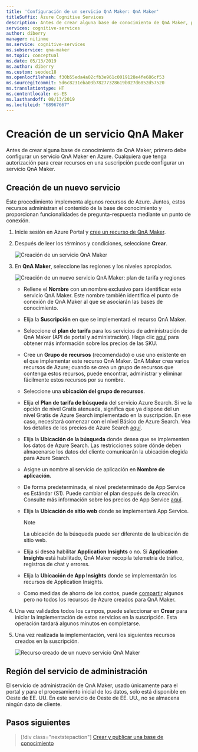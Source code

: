 ```yaml
---
title: 'Configuración de un servicio QnA Maker: QnA Maker'
titleSuffix: Azure Cognitive Services
description: Antes de crear alguna base de conocimiento de QnA Maker, primero debe configurar un servicio QnA Maker en Azure. Cualquiera que tenga autorización para crear recursos en una suscripción puede configurar un servicio QnA Maker.
services: cognitive-services
author: diberry
manager: nitinme
ms.service: cognitive-services
ms.subservice: qna-maker
ms.topic: conceptual
ms.date: 05/13/2019
ms.author: diberry
ms.custom: seodec18
ms.openlocfilehash: f30b55eda4a02cfb3e961c0019128e4fe686cf53
ms.sourcegitcommit: 5d6c8231eba03b78277328619b027d6852d57520
ms.translationtype: HT
ms.contentlocale: es-ES
ms.lasthandoff: 08/13/2019
ms.locfileid: "68967667"
---
```

# <a name="create-a-qna-maker-service"></a>Creación de un servicio QnA Maker

Antes de crear alguna base de conocimiento de QnA Maker, primero debe configurar un servicio QnA Maker en Azure. Cualquiera que tenga autorización para crear recursos en una suscripción puede configurar un servicio QnA Maker.

## <a name="create-a-new-service"></a>Creación de un nuevo servicio

Este procedimiento implementa algunos recursos de Azure. Juntos, estos recursos administran el contenido de la base de conocimiento y proporcionan funcionalidades de pregunta-respuesta mediante un punto de conexión.

1. Inicie sesión en Azure Portal y [cree un recurso de QnA Maker](https://ms.portal.azure.com/#create/Microsoft.CognitiveServicesQnAMaker).

1. Después de leer los términos y condiciones, seleccione **Crear**.

    ![Creación de un servicio QnA Maker](../media/qnamaker-how-to-setup-service/create-new-resource-button.png)

1. En **QnA Maker**, seleccione las regiones y los niveles apropiados.

    ![Creación de un nuevo servicio QnA Maker: plan de tarifa y regiones](../media/qnamaker-how-to-setup-service/enter-qnamaker-info.png)

    * Rellene el **Nombre** con un nombre exclusivo para identificar este servicio QnA Maker. Este nombre también identifica el punto de conexión de QnA Maker al que se asociarán las bases de conocimiento.
    * Elija la **Suscripción** en que se implementará el recurso QnA Maker.
    * Seleccione el **plan de tarifa** para los servicios de administración de QnA Maker (API de portal y administración). Haga clic [aquí](https://aka.ms/qnamaker-pricing) para obtener más información sobre los precios de las SKU.
    * Cree un **Grupo de recursos** (recomendado) o use uno existente en el que implementar este recurso QnA Maker. QnA Maker crea varios recursos de Azure; cuando se crea un grupo de recursos que contenga estos recursos, puede encontrar, administrar y eliminar fácilmente estos recursos por su nombre.
    * Seleccione una **ubicación del grupo de recursos**.
    * Elija el **Plan de tarifa de búsqueda** del servicio Azure Search. Si ve la opción de nivel Gratis atenuada, significa que ya dispone del un nivel Gratis de Azure Search implementado en la suscripción. En ese caso, necesitará comenzar con el nivel Básico de Azure Search. Vea los detalles de los precios de Azure Search [aquí](https://azure.microsoft.com/pricing/details/search/).
    * Elija la **Ubicación de la búsqueda** donde desea que se implementen los datos de Azure Search. Las restricciones sobre dónde deben almacenarse los datos del cliente comunicarán la ubicación elegida para Azure Search.
    * Asigne un nombre al servicio de aplicación en **Nombre de aplicación**.
    * De forma predeterminada, el nivel predeterminado de App Service es Estándar (S1). Puede cambiar el plan después de la creación. Consulte más información sobre los precios de App Service [aquí](https://azure.microsoft.com/pricing/details/app-service/).
    * Elija la **Ubicación de sitio web** donde se implementará App Service.

        > [!NOTE]
        > La ubicación de la búsqueda puede ser diferente de la ubicación de sitio web.

    * Elija si desea habilitar **Application Insights** o no. Si **Application Insights** está habilitado, QnA Maker recopila telemetría de tráfico, registros de chat y errores.
    * Elija la **Ubicación de App Insights** donde se implementarán los recursos de Application Insights.
    * Como medidas de ahorro de los costos, puede [compartir](upgrade-qnamaker-service.md?#share-existing-services-with-qna-maker) algunos pero no todos los recursos de Azure creados para QnA Maker. 

1. Una vez validados todos los campos, puede seleccionar en **Crear** para iniciar la implementación de estos servicios en la suscripción. Esta operación tardará algunos minutos en completarse.

1. Una vez realizada la implementación, verá los siguientes recursos creados en la suscripción.

    ![Recurso creado de un nuevo servicio QnA Maker](../media/qnamaker-how-to-setup-service/resources-created.png)

## <a name="region-of-management-service"></a>Región del servicio de administración

El servicio de administración de QnA Maker, usado únicamente para el portal y para el procesamiento inicial de los datos, solo está disponible en Oeste de EE. UU. En este servicio de Oeste de EE. UU., no se almacena ningún dato de cliente.

## <a name="next-steps"></a>Pasos siguientes

> [!div class="nextstepaction"]
> [Crear y publicar una base de conocimiento](../Quickstarts/create-publish-knowledge-base.md)
